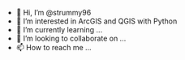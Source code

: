 - 👋 Hi, I’m @strummy96
- 👀 I’m interested in ArcGIS and QGIS with Python
- 🌱 I’m currently learning ...
- 💞️ I’m looking to collaborate on ...
- 📫 How to reach me ...

<!---
strummy96/strummy96 is a ✨ special ✨ repository because its `README.md` (this file) appears on your GitHub profile.
You can click the Preview link to take a look at your changes.
--->
